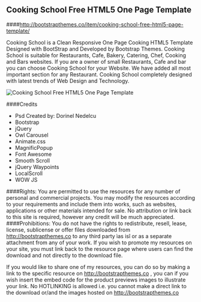 ## Cooking School Free HTML5 One Page Template



####http://bootstrapthemes.co/item/cooking-school-free-html5-page-template/


Cooking School is a Clean Responsive One Page Cooking HTML5 Template Designed with BootStrap and Developed by Bootstrap Themes. 
Cooking School is suitable for Restaurants, Cafe, Bakery, Catering, Chef, Cooking and Bars websites. 
If you are a owner of small Restaurants, Cafe and bar you can choose Cooking School for your Website. 
We have added all most important section for any Restaurant. Cooking School completely designed with latest trends of Web Design and Technology.


![Cooking School Free HTML5 One Page Template](https://raw.githubusercontent.com/bootstrapthemesco/cooking-school-free-html-one-page-template/master/cooking.jpg)




####Credits
* Psd Created by: Dorinel Nedelcu
* Bootstrap
* jQuery
* Owl Carousel
* Animate.css
* MagnificPopup
* Font Awesome
* Smooth Scroll
* jQuery Waypoints 
* LocalScroll  
* WOW JS










####Rights: 
You are permitted to use the resources for any number of personal and commercial projects.
You may modify the resources according to your requirements and include them into works, 
such as websites, applications or other materials intended for sale. No attribution or 
link back to this site is required, however any credit will be much appreciated.
####Prohibitions:
You do not have the rights to redistribute, resell, lease, license, sublicense or offer 
files downloaded from http://bootstrapthemes.co to any third party ìas isî or as a separate attachment 
from any of your work. If you wish to promote my resources on your site, you must link back 
to the resource page where users can find the download and not directly to the download file.

If you would like to share one of my resources, you can do so by making a link to the specific 
resource on http://bootstrapthemes.co , you can if you wish insert the embed code for the product previews images to illustrate your link. 
No HOTLINKING is allowed i.e. you cannot make a direct link to the download or/and the images hosted on http://bootstrapthemes.co
